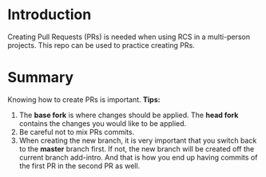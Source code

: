# Introduction
Creating Pull Requests (PRs) is needed when using RCS in a multi-person projects.
This repo can be used to practice creating PRs.

# Summary
Knowing how to create PRs is important. 
**Tips:** 
1.  The **base fork** is where changes should be applied. The **head fork** contains the changes you would like to be applied.
2.  Be careful not to mix PRs commits.
3.  When creating the new branch, it is very important that you switch back to the **master** branch first. 
    If not, the new branch will be created off the current branch add-intro.
    And that is how you end up having commits of the first PR in the second PR as well.

